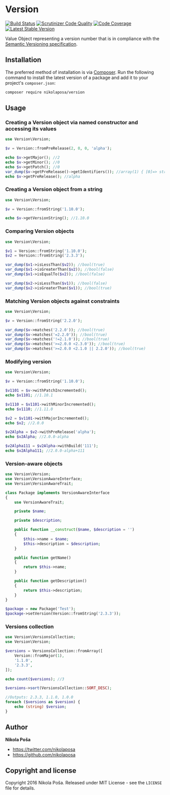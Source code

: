 # Version

[![Build Status](https://travis-ci.org/nikolaposa/version.svg?branch=master)](https://travis-ci.org/nikolaposa/version)
[![Scrutinizer Code Quality](https://scrutinizer-ci.com/g/nikolaposa/version/badges/quality-score.png?b=master)](https://scrutinizer-ci.com/g/nikolaposa/version/?branch=master)
[![Code Coverage](https://scrutinizer-ci.com/g/nikolaposa/version/badges/coverage.png?b=master)](https://scrutinizer-ci.com/g/nikolaposa/version/?branch=master)
[![Latest Stable Version](https://poser.pugx.org/nikolaposa/version/v/stable)](https://packagist.org/packages/nikolaposa/version)

Value Object representing a version number that is in compliance with the [Semantic Versioning specification][semver].

## Installation

The preferred method of installation is via [Composer](http://getcomposer.org/). Run the following
command to install the latest version of a package and add it to your project's `composer.json`:

```bash
composer require nikolaposa/version
```

## Usage

### Creating a Version object via named constructor and accessing its values

```php
use Version\Version;

$v = Version::fromPreRelease(2, 0, 0, 'alpha');

echo $v->getMajor(); //2
echo $v->getMinor(); //0
echo $v->getPatch(); //0
var_dump($v->getPreRelease()->getIdentifiers()); //array(1) { [0]=> string(1) "alpha" }
echo $v->getPreRelease(); //alpha
```

### Creating a Version object from a string

```php
use Version\Version;

$v = Version::fromString('1.10.0');

echo $v->getVersionString(); //1.10.0

```

### Comparing Version objects

```php
use Version\Version;

$v1 = Version::fromString('1.10.0');
$v2 = Version::fromString('2.3.3');

var_dump($v1->isLessThan($v2)); //bool(true)
var_dump($v1->isGreaterThan($v2)); //bool(false)
var_dump($v1->isEqualTo($v2)); //bool(false)

var_dump($v2->isLessThan($v1)); //bool(false)
var_dump($v2->isGreaterThan($v1)); //bool(true)
```

### Matching Version objects against constraints

```php
use Version\Version;

$v = Version::fromString('2.2.0');

var_dump($v->matches('2.2.0')); //bool(true)
var_dump($v->matches('=2.2.0')); //bool(true)
var_dump($v->matches('!=2.1.0')); //bool(true)
var_dump($v->matches('>=2.0.0 <2.3.0')); //bool(true)
var_dump($v->matches('>=2.0.0 <2.1.0 || 2.2.0')); //bool(true)
```

### Modifying version

```php
use Version\Version;

$v = Version::fromString('1.10.0');

$v1101 = $v->withPatchIncremented();
echo $v1101; //1.10.1

$v1110 = $v1101->withMinorIncremented();
echo $v1110; //1.11.0

$v2 = $v1101->withMajorIncremented();
echo $v2; //2.0.0

$v2Alpha = $v2->withPreRelease('alpha');
echo $v2Alpha; //2.0.0-alpha

$v2Alpha111 = $v2Alpha->withBuild('111');
echo $v2Alpha111; //2.0.0-alpha+111
```

### Version-aware objects

```php
use Version\Version;
use Version\VersionAwareInterface;
use Version\VersionAwareTrait;

class Package implements VersionAwareInterface
{
    use VersionAwareTrait;

    private $name;

    private $description;

    public function __construct($name, $description = '')
    {
        $this->name = $name;
        $this->description = $description;
    }

    public function getName()
    {
        return $this->name;
    }

    public function getDescription()
    {
        return $this->description;
    }
}

$package = new Package('Test');
$package->setVersion(Version::fromString('2.3.3'));
```

### Versions collection

```php
use Version\VersionsCollection;
use Version\Version;

$versions = VersionsCollection::fromArray([
    Version::fromMajor(1),
    '1.1.0',
    '2.3.3',
]);

echo count($versions); //3

$versions->sort(VersionsCollection::SORT_DESC);

//Outputs: 2.3.3, 1.1.0, 1.0.0
foreach ($versions as $version) {
    echo (string) $version;
}
```

## Author

**Nikola Poša**

* https://twitter.com/nikolaposa
* https://github.com/nikolaposa

## Copyright and license

Copyright 2016 Nikola Poša. Released under MIT License - see the `LICENSE` file for details.

[semver]: http://semver.org/